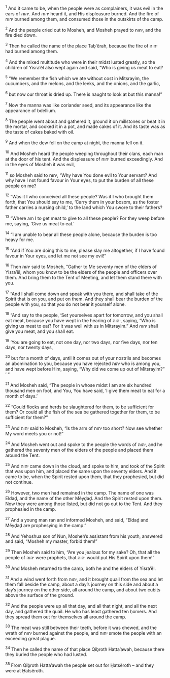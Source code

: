 <sup>1</sup> And it came to be, when the people were as complainers, it was evil in the ears of יהוה. And יהוה heard it, and His displeasure burned. And the fire of יהוה burned among them, and consumed those in the outskirts of the camp.

<sup>2</sup> And the people cried out to Mosheh, and Mosheh prayed to יהוה, and the fire died down.

<sup>3</sup> Then he called the name of the place Taḇ‛ĕrah, because the fire of יהוה had burned among them.

<sup>4</sup> And the mixed multitude who were in their midst lusted greatly, so the children of Yisra’ĕl also wept again and said, “Who is giving us meat to eat?

<sup>5</sup> “We remember the fish which we ate without cost in Mitsrayim, the cucumbers, and the melons, and the leeks, and the onions, and the garlic,

<sup>6</sup> but now our throat is dried up. There is naught to look at but this manna!”

<sup>7</sup> Now the manna was like coriander seed, and its appearance like the appearance of bdellium.

<sup>8</sup> The people went about and gathered it, ground it on millstones or beat it in the mortar, and cooked it in a pot, and made cakes of it. And its taste was as the taste of cakes baked with oil.

<sup>9</sup> And when the dew fell on the camp at night, the manna fell on it.

<sup>10</sup> And Mosheh heard the people weeping throughout their clans, each man at the door of his tent. And the displeasure of יהוה burned exceedingly. And in the eyes of Mosheh it was evil,

<sup>11</sup> so Mosheh said to יהוה, “Why have You done evil to Your servant? And why have I not found favour in Your eyes, to put the burden of all these people on me?

<sup>12</sup> “Was it I who conceived all these people? Was it I who brought them forth, that You should say to me, ‘Carry them in your bosom, as the foster father carries a nursing child,’ to the land which You swore to their fathers?

<sup>13</sup> “Where am I to get meat to give to all these people? For they weep before me, saying, ‘Give us meat to eat.’

<sup>14</sup> “I am unable to bear all these people alone, because the burden is too heavy for me.

<sup>15</sup> “And if You are doing this to me, please slay me altogether, if I have found favour in Your eyes, and let me not see my evil!”

<sup>16</sup> Then יהוה said to Mosheh, “Gather to Me seventy men of the elders of Yisra’ĕl, whom you know to be the elders of the people and officers over them. And bring them to the Tent of Meeting, and let them stand there with you.

<sup>17</sup> “And I shall come down and speak with you there, and shall take of the Spirit that is on you, and put on them. And they shall bear the burden of the people with you, so that you do not bear it yourself alone.

<sup>18</sup> “And say to the people, ‘Set yourselves apart for tomorrow, and you shall eat meat, because you have wept in the hearing of יהוה, saying, “Who is giving us meat to eat? For it was well with us in Mitsrayim.” And יהוה shall give you meat, and you shall eat.

<sup>19</sup> ‘You are going to eat, not one day, nor two days, nor five days, nor ten days, nor twenty days,

<sup>20</sup> but for a month of days, until it comes out of your nostrils and becomes an abomination to you, because you have rejected יהוה who is among you, and have wept before Him, saying, “Why did we come up out of Mitsrayim?” ’ ”

<sup>21</sup> And Mosheh said, “The people in whose midst I am are six hundred thousand men on foot, and You, You have said, ‘I give them meat to eat for a month of days.’

<sup>22</sup> “Could flocks and herds be slaughtered for them, to be sufficient for them? Or could all the fish of the sea be gathered together for them, to be sufficient for them?”

<sup>23</sup> And יהוה said to Mosheh, “Is the arm of יהוה too short? Now see whether My word meets you or not!”

<sup>24</sup> And Mosheh went out and spoke to the people the words of יהוה, and he gathered the seventy men of the elders of the people and placed them around the Tent.

<sup>25</sup> And יהוה came down in the cloud, and spoke to him, and took of the Spirit that was upon him, and placed the same upon the seventy elders. And it came to be, when the Spirit rested upon them, that they prophesied, but did not continue.

<sup>26</sup> However, two men had remained in the camp. The name of one was Eldaḏ, and the name of the other Mĕyḏaḏ. And the Spirit rested upon them. Now they were among those listed, but did not go out to the Tent. And they prophesied in the camp.

<sup>27</sup> And a young man ran and informed Mosheh, and said, “Eldaḏ and Mĕyḏaḏ are prophesying in the camp.”

<sup>28</sup> And Yehoshua son of Nun, Mosheh’s assistant from his youth, answered and said, “Mosheh my master, forbid them!”

<sup>29</sup> Then Mosheh said to him, “Are you jealous for my sake? Oh, that all the people of יהוה were prophets, that יהוה would put His Spirit upon them!”

<sup>30</sup> And Mosheh returned to the camp, both he and the elders of Yisra’ĕl.

<sup>31</sup> And a wind went forth from יהוה, and it brought quail from the sea and let them fall beside the camp, about a day’s journey on this side and about a day’s journey on the other side, all around the camp, and about two cubits above the surface of the ground.

<sup>32</sup> And the people were up all that day, and all that night, and all the next day, and gathered the quail. He who has least gathered ten ḥomers. And they spread them out for themselves all around the camp.

<sup>33</sup> The meat was still between their teeth, before it was chewed, and the wrath of יהוה burned against the people, and יהוה smote the people with an exceeding great plague.

<sup>34</sup> Then he called the name of that place Qiḇroth Hatta’awah, because there they buried the people who had lusted.

<sup>35</sup> From Qiḇroth Hatta’awah the people set out for Ḥatsĕroth – and they were at Ḥatsĕroth.

